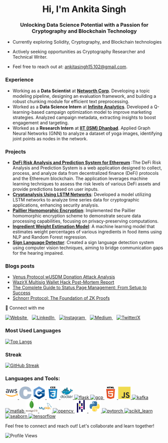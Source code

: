 <h1 align="center">Hi, I'm Ankita Singh</h1>
<h3 align="center">Unlocking Data Science Potential with a Passion for Cryptography and Blockchain Technology</h3>

- Currently exploring Solidity, Cryptography, and Blockchain technologies

- Actively seeking opportunities as Cryptography Researcher and Technical Writer.

- Feel free to reach out at: ankitasingh15.102@gmail.com.

### Experience
- Working as a **Data Scientist** at **[Networth Corp](https://www.networth-corp.com/)**. Developing a topic modeling pipeline, designing an evaluation framework, and building a robust chunking module for efficient text preprocessing.
- Worked as a **Data Science Intern** at **[Infinite Analytics](https://infiniteanalytics.com/)**. Developed a Q-learning-based campaign optimization model to improve marketing strategies. Analyzed campaign metadata, extracting insights to boost engagement and targeting.
- Worked as a **Research Intern** at **[IIT (ISM) Dhanbad](https://mnc.iitism.ac.in/)**. Applied Graph Neural Networks (GNN) to analyze a dataset of yoga images, identifying joint points as nodes in the network.

### Projects
- **[DeFi Risk Analysis and Prediction System for Ethereum](https://github.com/Annkkitaaa/DeFi-Risk-Analysis-and-Prediction-System-for-Ethereum)** :The DeFi Risk Analysis and Prediction System is a web application designed to collect, process, and analyze data from decentralized finance (DeFi) protocols and the Ethereum blockchain. The application leverages machine learning techniques to assess the risk levels of various DeFi assets and provide predictions based on user inputs.
- **[Cryptanalysis Using LSTM Networks](https://github.com/Annkkitaaa/Cryptanalysis-Using-LSTM-Networks)**: Developed a model utilizing LSTM networks to analyze time series data for cryptographic applications, enhancing security analysis.
- **[Paillier Homomorphic Encryption](https://github.com/Annkkitaaa/Paillier-Homomorphic-Encryption)**: Implemented the Paillier homomorphic encryption scheme to demonstrate secure data processing capabilities, focusing on privacy-preserving computations.
- **[Ingredient Weight Estimation Model](https://github.com/Annkkitaaa/Ingredient-Weight-Estimation-Model)**: A machine learning model that estimates weight percentages of various ingredients in food items using NLP and Random Forest regression.
- **[Sign Language Detector](https://github.com/Annkkitaaa/sign-language-detector)**: Created a sign language detection system using computer vision techniques, aiming to bridge communication gaps for the hearing impaired.
  



 ### Blogs posts
<!-- BLOG-POST-LIST:START -->
- [Venus Protocol wUSDM Donation Attack Analysis](https://medium.com/@aannkkiittaa/venus-protocol-wusdm-donation-attack-analysis-eb1b80a627bb?source=rss-ed009393b89b------2)
- [WazirX Multisig Wallet Hack Post-Mortem Report](https://medium.com/@aannkkiittaa/wazirx-multisig-wallet-hack-post-mortem-report-a15cb887c1dc?source=rss-ed009393b89b------2)
- [The Complete Guide to Status Page Management: From Setup to Success](https://medium.com/@aannkkiittaa/the-complete-guide-to-status-page-management-from-setup-to-success-e578bb9271dc?source=rss-ed009393b89b------2)
- [Schnorr Protocol: The Foundation of ZK Proofs](https://medium.com/@aannkkiittaa/schnorr-protocol-the-foundation-of-zk-proofs-98be2fbbe54a?source=rss-ed009393b89b------2)
<!-- BLOG-POST-LIST:END -->

💫 Connect with me
<p align="left"> <a href="https://ankitasingh.vercel.app/" target="_blank"> <img src="https://img.icons8.com/ios-filled/40/000000/domain.png" alt="Website" title="Portfolio" /> </a>&nbsp;&nbsp; <a href="https://linkedin.com/in/ankita-singh-5965391a5/" target="_blank"> <img src="https://img.icons8.com/ios-filled/40/0077B5/linkedin.png" alt="LinkedIn" title="LinkedIn" /> </a>&nbsp;&nbsp; <a href="https://instagram.com/_.ankitasingh._/" target="_blank"> <img src="https://img.icons8.com/ios-filled/40/E4405F/instagram-new.png" alt="Instagram" title="Instagram" /> </a>&nbsp;&nbsp; <a href="https://medium.com/@aannkkiittaa" target="_blank"> <img src="https://img.icons8.com/ios-filled/40/000000/medium-logo.png" alt="Medium" title="Medium" /> </a>&nbsp;&nbsp; <a href="https://x.com/annkkitaaa" target="_blank"> <img src="https://img.icons8.com/ios-filled/40/000000/twitterx.png" alt="Twitter/X" title="Twitter/X" /> </a> </p>



  ### Most Used Languages

  [![Top Langs](https://github-readme-stats.vercel.app/api/top-langs/?username=Annkkitaaa&layout=compact)](https://github.com/Annkkitaaa/github-readme-stats)

 ### Streak
[![GitHub Streak](https://streak-stats.demolab.com?user=Annkkitaaa&theme=nightowl)](https://git.io/streak-stats)

<h3 align="left">Languages and Tools:</h3>
<p align="left"> <a href="https://aws.amazon.com" target="_blank" rel="noreferrer"> <img src="https://raw.githubusercontent.com/devicons/devicon/master/icons/amazonwebservices/amazonwebservices-original-wordmark.svg" alt="aws" width="40" height="40"/> </a> <a href="https://www.cprogramming.com/" target="_blank" rel="noreferrer"> <img src="https://raw.githubusercontent.com/devicons/devicon/master/icons/c/c-original.svg" alt="c" width="40" height="40"/> </a> <a href="https://www.w3schools.com/cpp/" target="_blank" rel="noreferrer"> <img src="https://raw.githubusercontent.com/devicons/devicon/master/icons/cplusplus/cplusplus-original.svg" alt="cplusplus" width="40" height="40"/> </a> <a href="https://www.w3schools.com/css/" target="_blank" rel="noreferrer"> <img src="https://raw.githubusercontent.com/devicons/devicon/master/icons/css3/css3-original-wordmark.svg" alt="css3" width="40" height="40"/> </a> <a href="https://www.docker.com/" target="_blank" rel="noreferrer"> <img src="https://raw.githubusercontent.com/devicons/devicon/master/icons/docker/docker-original-wordmark.svg" alt="docker" width="40" height="40"/> </a> <a href="https://flask.palletsprojects.com/" target="_blank" rel="noreferrer"> <img src="https://www.vectorlogo.zone/logos/pocoo_flask/pocoo_flask-icon.svg" alt="flask" width="40" height="40"/> </a> <a href="https://cloud.google.com" target="_blank" rel="noreferrer"> <img src="https://www.vectorlogo.zone/logos/google_cloud/google_cloud-icon.svg" alt="gcp" width="40" height="40"/> </a> <a href="https://www.w3.org/html/" target="_blank" rel="noreferrer"> <img src="https://raw.githubusercontent.com/devicons/devicon/master/icons/html5/html5-original-wordmark.svg" alt="html5" width="40" height="40"/> </a> <a href="https://developer.mozilla.org/en-US/docs/Web/JavaScript" target="_blank" rel="noreferrer"> <img src="https://raw.githubusercontent.com/devicons/devicon/master/icons/javascript/javascript-original.svg" alt="javascript" width="40" height="40"/> </a> <a href="https://kafka.apache.org/" target="_blank" rel="noreferrer"> <img src="https://www.vectorlogo.zone/logos/apache_kafka/apache_kafka-icon.svg" alt="kafka" width="40" height="40"/> </a> <a href="https://www.mathworks.com/" target="_blank" rel="noreferrer"> <img src="https://upload.wikimedia.org/wikipedia/commons/2/21/Matlab_Logo.png" alt="matlab" width="40" height="40"/> </a> <a href="https://www.mongodb.com/" target="_blank" rel="noreferrer"> <img src="https://raw.githubusercontent.com/devicons/devicon/master/icons/mongodb/mongodb-original-wordmark.svg" alt="mongodb" width="40" height="40"/> </a> <a href="https://www.mysql.com/" target="_blank" rel="noreferrer"> <img src="https://raw.githubusercontent.com/devicons/devicon/master/icons/mysql/mysql-original-wordmark.svg" alt="mysql" width="40" height="40"/> </a> <a href="https://opencv.org/" target="_blank" rel="noreferrer"> <img src="https://www.vectorlogo.zone/logos/opencv/opencv-icon.svg" alt="opencv" width="40" height="40"/> </a> <a href="https://pandas.pydata.org/" target="_blank" rel="noreferrer"> <img src="https://raw.githubusercontent.com/devicons/devicon/2ae2a900d2f041da66e950e4d48052658d850630/icons/pandas/pandas-original.svg" alt="pandas" width="40" height="40"/> </a> <a href="https://www.python.org" target="_blank" rel="noreferrer"> <img src="https://raw.githubusercontent.com/devicons/devicon/master/icons/python/python-original.svg" alt="python" width="40" height="40"/> </a> <a href="https://pytorch.org/" target="_blank" rel="noreferrer"> <img src="https://www.vectorlogo.zone/logos/pytorch/pytorch-icon.svg" alt="pytorch" width="40" height="40"/> </a> <a href="https://scikit-learn.org/" target="_blank" rel="noreferrer"> <img src="https://upload.wikimedia.org/wikipedia/commons/0/05/Scikit_learn_logo_small.svg" alt="scikit_learn" width="40" height="40"/> </a> <a href="https://seaborn.pydata.org/" target="_blank" rel="noreferrer"> <img src="https://seaborn.pydata.org/_images/logo-mark-lightbg.svg" alt="seaborn" width="40" height="40"/> </a> <a href="https://www.tensorflow.org" target="_blank" rel="noreferrer"> <img src="https://www.vectorlogo.zone/logos/tensorflow/tensorflow-icon.svg" alt="tensorflow" width="40" height="40"/> </a> </p>






  Feel free to connect and reach out! Let's collaborate and learn together!

  ![Profile Views](https://komarev.com/ghpvc/?username=yourusername&color=blue)

